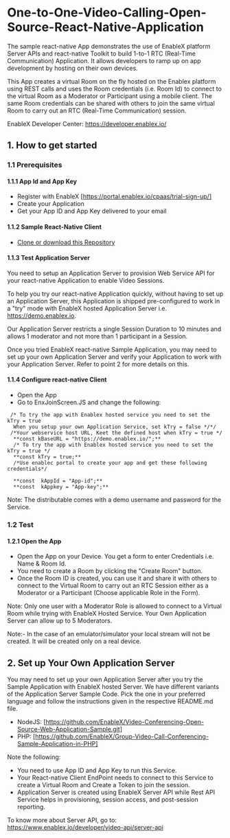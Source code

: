 # One-to-One-Video-Calling-Open-Source-React-Native-Application
The sample react-native App demonstrates the use of EnableX platform Server APIs and react-native Toolkit to build 1-to-1 RTC (Real-Time Communication) Application. It allows developers to ramp up on app development by hosting on their own devices.

This App creates a virtual Room on the fly hosted on the Enablex platform using REST calls and uses the Room credentials (i.e. Room Id) to connect to the virtual Room as a Moderator or Participant using a mobile client. The same Room credentials can be shared with others to join the same virtual Room to carry out an RTC (Real-Time Communication) session.

EnableX Developer Center: https://developer.enablex.io/

## 1. How to get started

### 1.1 Prerequisites

#### 1.1.1 App Id and App Key

* Register with EnableX [https://portal.enablex.io/cpaas/trial-sign-up/] 
* Create your Application
* Get your App ID and App Key delivered to your email

#### 1.1.2 Sample React-Native Client

* [Clone or download this Repository](https://github.com/EnableX/One-to-One-Video-Calling-Open-Source-React-Native-Application.git)

#### 1.1.3 Test Application Server

You need to setup an Application Server to provision Web Service API for your react-native Application to enable Video Sessions.

To help you try our react-native Application quickly, without having to set up an Application Server, this Application is shipped pre-configured to work in a "try" mode with EnableX hosted Application Server i.e. https://demo.enablex.io.

Our Application Server restricts a single Session Duration to 10 minutes and allows 1 moderator and not more than 1 participant in a Session.

Once you tried EnableX react-native Sample Application, you may need to set up your own  Application Server and verify your Application to work with your Application Server.  Refer to point 2 for more details on this.

#### 1.1.4 Configure react-native Client


* Open the App
* Go to EnxJoinScreen.JS and change the following:
``` 
 /* To try the app with Enablex hosted service you need to set the kTry = true 
  When you setup your own Application Service, set kTry = false */*/
 /*Your webservice host URL, Keet the defined host when kTry = true */
  **const kBaseURL = "https://demo.enablex.io/";**
  /* To try the app with Enablex hosted service you need to set the kTry = true */
  **const kTry = true;**
  /*Use enablec portal to create your app and get these following credentials*/

  **const  kAppId = "App-id";**
  **const  kAppkey = "App-key";**
 ```
Note: The distributable comes with a demo username and password for the Service. 

### 1.2 Test

#### 1.2.1 Open the App

* Open the App on your Device. You get a form to enter Credentials i.e. Name & Room Id.
* You need to create a Room by clicking the "Create Room" button.
* Once the Room ID is created, you can use it and share it with others to connect to the Virtual Room to carry out an RTC Session either as a Moderator or a Participant (Choose applicable Role in the Form).

Note: Only one user with a Moderator Role is allowed to connect to a Virtual Room while trying with EnableX Hosted Service. Your Own Application Server can allow up to 5 Moderators.

Note:- In the case of an emulator/simulator your local stream will not be created. It will be created only on a real device.

## 2. Set up Your Own Application Server

You may need to set up your own Application Server after you try the Sample Application with EnableX hosted Server. We have different variants of the Application Server Sample Code. Pick the one in your preferred language and follow the instructions given in the respective README.md file.

* NodeJS: [https://github.com/EnableX/Video-Conferencing-Open-Source-Web-Application-Sample.git]
* PHP: [https://github.com/EnableX/Group-Video-Call-Conferencing-Sample-Application-in-PHP]

Note the following:

* You need to use App ID and App Key to run this Service.
* Your React-native Client EndPoint needs to connect to this Service to create a Virtual Room and Create a Token to join the session.
* Application Server is created using EnableX Server API while Rest API Service helps in provisioning, session access, and post-session reporting.

To know more about Server API, go to:
https://www.enablex.io/developer/video-api/server-api

